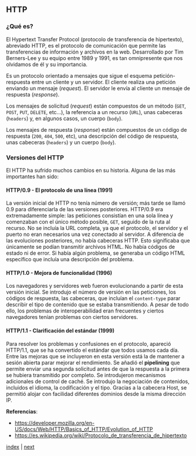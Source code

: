 ## HTTP

### ¿Qué es?

El Hypertext Transfer Protocol (protocolo de transferencia de hipertexto), abreviado HTTP, es el protocolo de
comunicación
que permite las transferencias de información y archivos en la web. Desarrollado por Tim Berners-Lee y su equipo entre
1989 y 1991, es tan omnipresente que nos olvidamos de él y su importancia.

Es un protocolo orientado a mensajes que sigue el esquema petición-respuesta entre un cliente y un servidor. El
cliente realiza una petición enviando un mensaje (*request*). El servidor le envía al cliente un mensaje de respuesta
(*response*).

Los mensajes de solicitud (*request*) están compuestos de un método (`GET`, `POST`, `PUT`, `DELETE`, etc...), la
referencia a un recurso (`URL`), unas cabeceras (`headers`) y, en algunos casos, un cuerpo (`body`).

Los mensajes de respuesta (*response*) están compuestos de un código de respuesta (`200`, `404`, `500`, etc), una
descripción del código de respuesta, unas cabeceras (`headers`) y un cuerpo (`body`).

### Versiones del HTTP

El HTTP ha sufrido muchos cambios en su historia. Alguna de las más importantes han sido:

#### HTTP/0.9 - El protocolo de una línea (1991)

La versión inicial de HTTP no tenía número de versión; más tarde se llamó 0.9 para diferenciarla de las versiones
posteriores. HTTP/0.9 era extremadamente simple: las peticiones consistían en una sola línea y comenzaban con el único
método posible, `GET`, seguido de la ruta al recurso. No se incluía la URL completa, ya que el protocolo, el servidor
y el puerto no eran necesarios una vez conectado al servidor. A diferencia de las evoluciones posteriores, no había
cabeceras HTTP. Esto significaba que únicamente se podían transmitir archivos HTML. No había códigos de estado ni de
error. Si había algún problema, se generaba un código HTML específico que incluía una descripción del problema.

#### HTTP/1.0 - Mejora de funcionalidad (1996)

Los navegadores y servidores web fueron evolucionando a partir de esta versión inicial. Se introdujo el número de
versión en las peticiones, los códigos de respuesta, las cabeceras, que incluían el `content-type` parar describir
el tipo de contenido que se estaba transmitiendo. A pesar de todo ello, los problemas de interoperabilidad eran
frecuentes y ciertos navegadores tenían problemas con ciertos servidores.

#### HTTP/1.1 - Clarificación del estándar (1999)

Para resolver los problemas y confusiones en el protocolo, apareció HTTP/1.1, que se ha convertido el estándar que
todos usamos cada día. Entre las mejoras que se incluyeron en esta versión está la de mantener a sesión abierta parar
mejorar el rendimiento. Se añadió el **pipelining** que permite enviar una segunda solicitud antes de que la respuesta
a la primera se hubiera transmitido por completo. Se introdujeron mecanismos adicionales de control de caché. Se
introdujo la negociación de contenidos, incluidos el idioma, la codificación y el tipo. Gracias a la cabecera Host, se
permitió alojar con facilidad diferentes dominios desde la misma dirección IP.

**Referencias**:

- https://developer.mozilla.org/en-US/docs/Web/HTTP/Basics_of_HTTP/Evolution_of_HTTP
- https://es.wikipedia.org/wiki/Protocolo_de_transferencia_de_hipertexto

[index](README.md) | [next](CH-01.md)